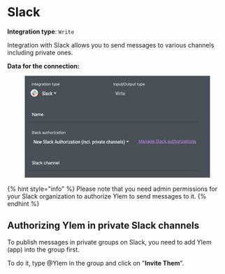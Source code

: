 # Slack

**Integration type**:  `Write`&#x20;

Integration with Slack allows you to send messages to various channels including private ones.&#x20;

**Data for the connection:**

<figure><img src="../../.gitbook/assets/Screenshot 2024-04-23 at 16.58.30.png" alt=""><figcaption></figcaption></figure>

{% hint style="info" %}
Please note that you need admin permissions for your Slack organization to authorize Ylem to send messages to it.
{% endhint %}

## Authorizing Ylem in private Slack channels

To publish messages in private groups on Slack, you need to add Ylem (app) into the group first.&#x20;

To do it,  type @Ylem in the group and click on "**Invite Them**".

<figure><img src="https://files.gitbook.com/v0/b/gitbook-x-prod.appspot.com/o/spaces%2FD0FT8l3QzMrw546vOdHU%2Fuploads%2Fk8SJ3ORqG41g49iHpPj3%2FScreenshot%202023-01-15%20at%2014.00.20.png?alt=media&#x26;token=f4728aad-b83a-47b4-b1c9-9a80a004d3c5" alt=""><figcaption></figcaption></figure>
